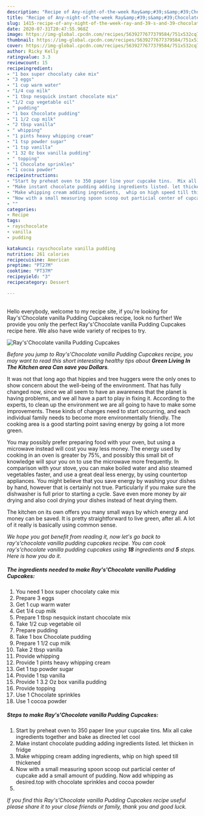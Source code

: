 ```yaml
---
description: "Recipe of Any-night-of-the-week Ray&amp;#39;s&amp;#39;Chocolate vanilla Pudding Cupcakes"
title: "Recipe of Any-night-of-the-week Ray&amp;#39;s&amp;#39;Chocolate vanilla Pudding Cupcakes"
slug: 1415-recipe-of-any-night-of-the-week-ray-and-39-s-and-39-chocolate-vanilla-pudding-cupcakes
date: 2020-07-31T20:47:55.968Z
image: https://img-global.cpcdn.com/recipes/5639277677379584/751x532cq70/rayschocolate-vanilla-pudding-cupcakes-recipe-main-photo.jpg
thumbnail: https://img-global.cpcdn.com/recipes/5639277677379584/751x532cq70/rayschocolate-vanilla-pudding-cupcakes-recipe-main-photo.jpg
cover: https://img-global.cpcdn.com/recipes/5639277677379584/751x532cq70/rayschocolate-vanilla-pudding-cupcakes-recipe-main-photo.jpg
author: Ricky Kelly
ratingvalue: 3.3
reviewcount: 15
recipeingredient:
- "1 box super chocolaty cake mix"
- "3 eggs"
- "1 cup warm water"
- "1/4 cup milk"
- "1 tbsp nesquick instant chocolate mix"
- "1/2 cup vegetable oil"
- " pudding"
- "1 box Chocolate pudding"
- "1 1/2 cup milk"
- "2 tbsp vanilla"
- " whipping"
- "1 pints heavy whipping cream"
- "1 tsp powder sugar"
- "1 tsp vanilla"
- "1 32 Oz box vanilla pudding"
- " topping"
- "1 Chocolate sprinkles"
- "1 cocoa powder"
recipeinstructions:
- "Start by preheat oven to 350 paper line your cupcake tins.  Mix all cake ingredients together and bake as directed let cool"
- "Make instant chocolate pudding adding ingredients listed. let thicken in fridge"
- "Make whipping cream adding ingredients,  whip on high speed till thickened"
- "Now with a small measuring spoon scoop out particial center of cupcake add a small amount of pudding. Now add whipping as desired.top with chocolate sprinkles and cocoa powder"
- ""
categories:
- Recipe
tags:
- rayschocolate
- vanilla
- pudding

katakunci: rayschocolate vanilla pudding 
nutrition: 261 calories
recipecuisine: American
preptime: "PT27M"
cooktime: "PT37M"
recipeyield: "3"
recipecategory: Dessert

---
```

<br>
Hello everybody, welcome to my recipe site, if you're looking for Ray&#39;s&#39;Chocolate vanilla Pudding Cupcakes recipe, look no further! We provide you only the perfect Ray&#39;s&#39;Chocolate vanilla Pudding Cupcakes recipe here. We also have wide variety of recipes to try.
<br>


![Ray&#39;s&#39;Chocolate vanilla Pudding Cupcakes](https://img-global.cpcdn.com/recipes/5639277677379584/751x532cq70/rayschocolate-vanilla-pudding-cupcakes-recipe-main-photo.jpg)

<i>Before you jump to Ray&#39;s&#39;Chocolate vanilla Pudding Cupcakes recipe, you may want to read this short interesting healthy tips about 
<strong>Green Living In The Kitchen area Can save you Dollars</strong>.</i>
</br>

It was not that long ago that hippies and tree huggers were the only ones to show concern about the well-being of the environment. That has fully changed now, since we all seem to have an awareness that the planet is having problems, and we all have a part to play in fixing it. According to the experts, to clean up the environment we are all going to have to make some improvements. These kinds of changes need to start occurring, and each individual family needs to become more environmentally friendly. The cooking area is a good starting point saving energy by going a lot more green.

You may possibly prefer preparing food with your oven, but using a microwave instead will cost you way less money. The energy used by cooking in an oven is greater by 75%, and possibly this small bit of knowledge will spur you on to use the microwave more frequently. In comparison with your stove, you can make boiled water and also steamed vegetables faster, and use a great deal less energy, by using countertop appliances. You might believe that you save energy by washing your dishes by hand, however that is certainly not true. Particularly if you make sure the dishwasher is full prior to starting a cycle. Save even more money by air drying and also cool drying your dishes instead of heat drying them.

The kitchen on its own offers you many small ways by which energy and money can be saved. It is pretty straightforward to live green, after all. A lot of it really is basically using common sense.


<i>We hope you got benefit from reading it, now let's go back to ray&#39;s&#39;chocolate vanilla pudding cupcakes recipe. You can cook ray&#39;s&#39;chocolate vanilla pudding cupcakes using <strong>18</strong> ingredients and <strong>5</strong> steps. Here is how you do it.
</i>

##### The ingredients needed to make Ray&#39;s&#39;Chocolate vanilla Pudding Cupcakes:

1. You need 1 box super chocolaty cake mix
1. Prepare 3 eggs
1. Get 1 cup warm water
1. Get 1/4 cup milk
1. Prepare 1 tbsp nesquick instant chocolate mix
1. Take 1/2 cup vegetable oil
1. Prepare  pudding
1. Take 1 box Chocolate pudding
1. Prepare 1 1/2 cup milk
1. Take 2 tbsp vanilla
1. Provide  whipping
1. Provide 1 pints heavy whipping cream
1. Get 1 tsp powder sugar
1. Provide 1 tsp vanilla
1. Provide 1 3.2 Oz box vanilla pudding
1. Provide  topping
1. Use 1 Chocolate sprinkles
1. Use 1 cocoa powder


##### Steps to make Ray&#39;s&#39;Chocolate vanilla Pudding Cupcakes:

1. Start by preheat oven to 350 paper line your cupcake tins.  Mix all cake ingredients together and bake as directed let cool
1. Make instant chocolate pudding adding ingredients listed. let thicken in fridge
1. Make whipping cream adding ingredients,  whip on high speed till thickened
1. Now with a small measuring spoon scoop out particial center of cupcake add a small amount of pudding. Now add whipping as desired.top with chocolate sprinkles and cocoa powder
1. 


<i>If you find this Ray&#39;s&#39;Chocolate vanilla Pudding Cupcakes recipe useful please share it to your close friends or family, thank you and good luck.</i>
